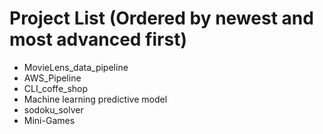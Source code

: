 # Project List (Ordered by newest and most advanced first)
* MovieLens_data_pipeline
* AWS_Pipeline
* CLI_coffe_shop
* Machine learning predictive model
* sodoku_solver
* Mini-Games
